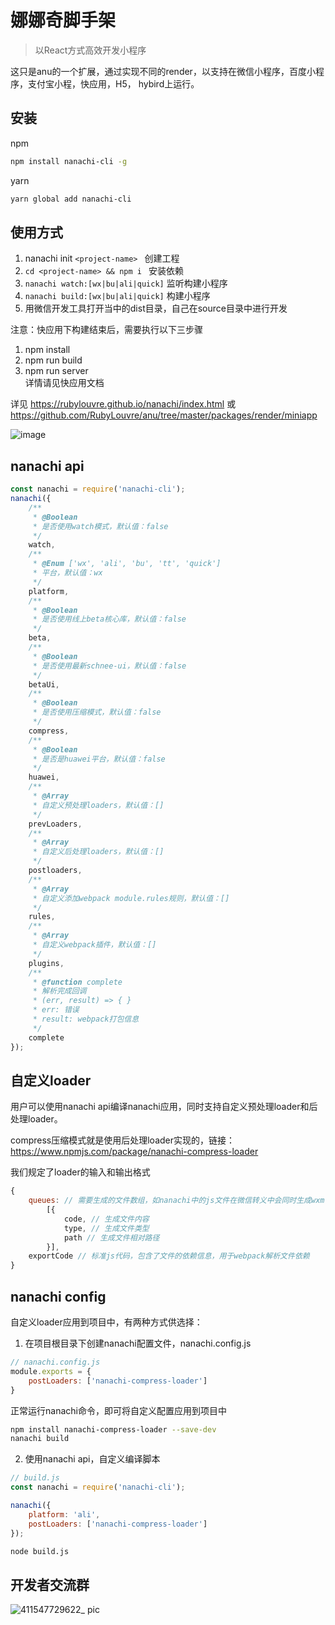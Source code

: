 # 娜娜奇脚手架

> 以React方式高效开发小程序

这只是anu的一个扩展，通过实现不同的render，以支持在微信小程序，百度小程序，支付宝小程，快应用，H5， hybird上运行。

## 安装

npm
```sh
npm install nanachi-cli -g
```

yarn
```sh
yarn global add nanachi-cli
```

## 使用方式
1. nanachi init `<project-name> ` 创建工程<br />
2. `cd <project-name> && npm i ` 安装依赖<br />
3. `nanachi watch:[wx|bu|ali|quick]` 监听构建小程序<br />
4. `nanachi build:[wx|bu|ali|quick]` 构建小程序<br />
5. 用微信开发工具打开当中的dist目录，自己在source目录中进行开发<br />

注意：快应用下构建结束后，需要执行以下三步骤
1. npm install <br />
2. npm run build <br />
3. npm run server <br />
详情请见快应用文档

详见 https://rubylouvre.github.io/nanachi/index.html 或  https://github.com/RubyLouvre/anu/tree/master/packages/render/miniapp

![image](https://user-images.githubusercontent.com/190846/45038189-53f44a80-b093-11e8-9ecb-a4080f21b262.png)

## nanachi api
```javascript
const nanachi = require('nanachi-cli');
nanachi({
    /**
     * @Boolean
     * 是否使用watch模式，默认值：false
     */
    watch,
    /**
     * @Enum ['wx', 'ali', 'bu', 'tt', 'quick']
     * 平台，默认值：wx
     */
    platform,
    /**
     * @Boolean
     * 是否使用线上beta核心库，默认值：false
     */
    beta,
    /**
     * @Boolean
     * 是否使用最新schnee-ui，默认值：false
     */
    betaUi,
    /**
     * @Boolean
     * 是否使用压缩模式，默认值：false
     */
    compress,
    /**
     * @Boolean
     * 是否是huawei平台，默认值：false
     */
    huawei,
    /**
     * @Array
     * 自定义预处理loaders，默认值：[]
     */
    prevLoaders,
    /**
     * @Array
     * 自定义后处理loaders，默认值：[]
     */
    postloaders,
    /**
     * @Array
     * 自定义添加webpack module.rules规则，默认值：[]
     */
    rules,
    /**
     * @Array
     * 自定义webpack插件，默认值：[]
     */
    plugins,
    /**
     * @function complete
     * 解析完成回调
     * (err, result) => { }
     * err: 错误
     * result: webpack打包信息
     */ 
    complete
});
```

## 自定义loader

用户可以使用nanachi api编译nanachi应用，同时支持自定义预处理loader和后处理loader。

compress压缩模式就是使用后处理loader实现的，链接：https://www.npmjs.com/package/nanachi-compress-loader

我们规定了loader的输入和输出格式

```javascript
{
    queues: // 需要生成的文件数组，如nanachi中的js文件在微信转义中会同时生成wxml和js文件还有可能生成json文件
        [{
            code, // 生成文件内容
            type, // 生成文件类型
            path // 生成文件相对路径
        }],
    exportCode // 标准js代码，包含了文件的依赖信息，用于webpack解析文件依赖
}
```

## nanachi config

自定义loader应用到项目中，有两种方式供选择：

1. 在项目根目录下创建nanachi配置文件，nanachi.config.js
```javascript
// nanachi.config.js
module.exports = {
    postLoaders: ['nanachi-compress-loader']
}
```
正常运行nanachi命令，即可将自定义配置应用到项目中
```sh
npm install nanachi-compress-loader --save-dev
nanachi build
```

2. 使用nanachi api，自定义编译脚本
```javascript
// build.js
const nanachi = require('nanachi-cli');

nanachi({
    platform: 'ali',
    postLoaders: ['nanachi-compress-loader']
});
```
```sh
node build.js
```

## 开发者交流群
![411547729622_ pic](https://user-images.githubusercontent.com/16398401/52927213-5cf08400-3374-11e9-9f54-ccbad8b61ea7.jpeg)
